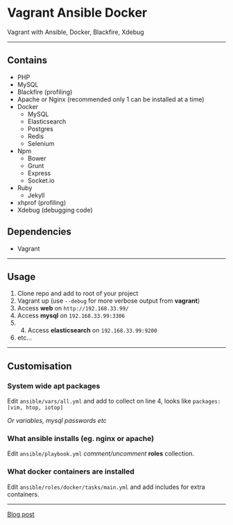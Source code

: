 # Vagrant Ansible Docker

Vagrant with Ansible, Docker, Blackfire, Xdebug

---

## Contains

* PHP
* MySQL
* Blackfire (profiling)
* Apache or Nginx (recommended only 1 can be installed at a time)
* Docker
    * MySQL
    * Elasticsearch
    * Postgres
    * Redis
    * Selenium
* Npm
    * Bower
    * Grunt
    * Express
    * Socket.io
* Ruby
    * Jekyll
* xhprof (profiling)
* Xdebug (debugging code)

## Dependencies

* Vagrant

---

## Usage

1. Clone repo and add to root of your project
2. Vagrant up (use `--debug` for more verbose output from **vagrant**)
3. Access **web** on `http://192.168.33.99/`
4. Access **mysql** on `192.168.33.99:3306`
5. 4. Access **elasticsearch** on `192.168.33.99:9200`
6. etc...

---

## Customisation


### System wide **apt** packages

Edit `ansible/vars/all.yml` and add to collect on line 4, looks like `packages: [vim, htop, iotop]`

*Or variables, mysql passwords etc*

### What **ansible** installs (eg. nginx or apache)

Edit `ansible/playbook.yml` *comment/uncomment* **roles** collection.


### What **docker** containers are installed

Edit `ansible/roles/docker/tasks/main.yml` and add includes for extra containers.

---

[Blog post](http://blog.dashboardhub.io/2015/07/10/phansible-vagrant-docker-npm/)
